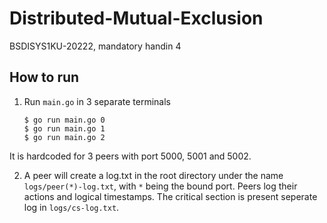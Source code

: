 # Distributed-Mutual-Exclusion
BSDISYS1KU-20222, mandatory handin 4

##  How to run

 1. Run `main.go` in 3 separate terminals

    ```
    $ go run main.go 0
    $ go run main.go 1
    $ go run main.go 2
    ```

It is hardcoded for 3 peers with port 5000, 5001 and 5002. 


2. A peer will create a log.txt in the root directory under the name `logs/peer(*)-log.txt`, with `*` being the bound port. Peers log their actions and logical timestamps. The critical section is present seperate log in `logs/cs-log.txt`. 

